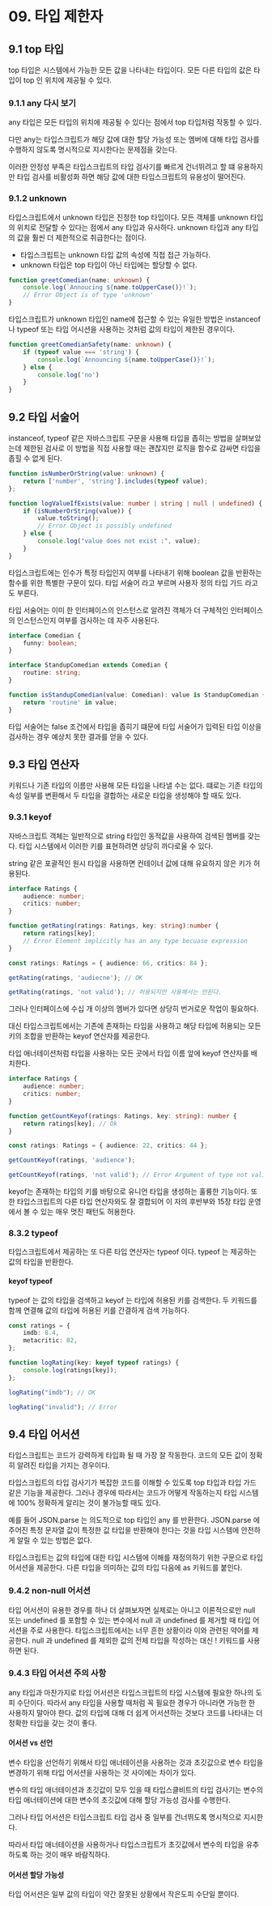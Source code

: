 # 09. 타입 제한자

## 9.1 top 타입

top 타입은 시스템에서 가능한 모든 값을 나타내는 타입이다. 모든 다른 타입의 값은 타입이 top 인 위치에 제공될 수 있다.

### 9.1.1 any 다시 보기

any 타입은 모든 타입의 위치에 제공될 수 있다는 점에서 top 타입처럼 작동할 수 있다.

다만 any는 타입스크립트가 해당 값에 대한 할당 가능성 또는 멤버에 대해 타입 검사를 수행하지 않도록 명시적으로 지시한다는 문제점을 갖는다.

이러한 안정성 부족은 타입스크립트의 타입 검사기를 빠르게 건너뛰려고 할 떄 유용하지만 타입 검사를 비활성화 하면 해당 값에 대한 타입스크립트의 유용성이 떨어진다.

### 9.1.2 unknown

타입스크립트에서 unknown 타입은 진정한 top 타입이다. 모든 객체를 unknown 타입의 위치로 전달할 수 있다는 점에서 any 타입과 유사하다.
unknown 타입과 any 타입의 값을 훨씬 더 제한적으로 취급한다는 점이다.

- 타입스크립트는 unknown 타입 값의 속성에 직접 접근 가능하다.
- unknown 타입은 top 타입이 아닌 타입에는 할당할 수 없다.

```typescript
function greetComedian(name: unknown) {
    console.log(`Annoucing ${name.toUpperCase()}!`);
    // Error Object is of type 'unknown'
}
```

타입스크립트가 unknown 타입인 name에 접근할 수 있는 유일한 방법은 instanceof 나 typeof 또는 타입 어시션을 사용하는 것처럼 값의 타입이 제한된 경우이다.

```typescript
function greetComedianSafety(name: unknown) {
    if (typeof value === 'string') {
        console.log(`Announcing ${name.toUpperCase()}!`);
    } else {
        console.log('no')
    }
}
```

## 9.2 타입 서술어

instanceof, typeof 같은 자바스크립트 구문을 사용해 타입을 좁히는 방법을 살펴보았는데
제한된 검사로 이 방법을 직접 사용할 때는 괜찮지만 로직을 함수로 감싸면 타입을 좁힐 수 없게 된다.

```typescript
function isNumberOrString(value: unknown) {
    return ['number', 'string'].includes(typeof value);
};

function logValueIfExists(value: number | string | null | undefined) {
    if (isNumberOrString(value)) {
        value.toString();
        // Error Object is possibly undefined
    } else {
        console.log("value does not exist :", value);
    }
}
```

타입스크립트에는 인수가 특정 타입인지 여부를 나타내기 위해 boolean 값을 반환하는 함수를 위한 특별한 구문이 있다.
타입 서술어 라고 부르며 사용자 정의 타입 가드 라고도 부른다.

타입 서술어는 이미 한 인터페이스의 인스턴스로 알려진 객체가 더 구체적인 인터페이스의 인스턴스인지 여부를 검사하는 데 자주 사용된다.

```typescript
interface Comedian {
    funny: boolean;
}

interface StandupComedian extends Comedian {
    routine: string;
}

function isStandupComedian(value: Comedian): value is StandupComedian {
    return 'routine' in value;
}
```

타입 서술어는 false 조건에서 타입을 좁히기 떄문에 타입 서술어가 입력된 타입 이상을 검사하는 경우 예상치 못한 결과를 얻을 수 있다.


## 9.3 타입 연산자

키워드나 기존 타입의 이름만 사용해 모든 타입을 나타낼 수는 없다. 떄로는 기존 타입의 속성 일부를 변환해서 두 타입을 결합하는 새로운 타입을 생성해야 할 때도 있다.

### 9.3.1 keyof

자바스크립트 객체는 일반적으로 string 타입인 동적값을 사용하여 검색된 멤버를 갖는다. 타입 시스템에서 이러한 키를 표현하려면 상당히 까다로울 수 있다.

string 같은 포괄적인 원시 타입을 사용하면 컨테이너 값에 대해 유요하지 않은 키가 허용된다.

```typescript
interface Ratings {
    audience: number;
    critics: number;
}

function getRating(ratings: Ratings, key: string):number {
    return ratings[key];
    // Error Element implicitly has an any type becuase expression
}

const ratings: Ratings = { audience: 66, critics: 84 };

getRating(ratings, 'audiecne'); // OK

getRating(ratings, 'not valid'); // 허용되지만 사용해서는 안된다.
```

그러나 인터페이스에 수십 개 이상의 멤버가 있다면 상당히 번거로운 작업이 필요하다.

대신 타입스크립트에서는 기존에 존재하는 타입을 사용하고 해당 타입에 허용되는 모든 키의 조합을 반환하는 keyof 연산자를 제공한다.

타입 애너테이션처럼 타입을 사용하는 모든 곳에서 타입 이름 앞에 keyof 연산자를 배치한다.

```typescript
interface Ratings {
    audience: number;
    critics: number;
}

function getCountKeyof(ratings: Ratings, key: string): number {
    return ratings[key]; // Ok
}

const ratings: Ratings = { audience: 22, critics: 44 };

getCountKeyof(ratings, 'audience');

getCountKeyof(ratings, 'not valid'); // Error Argument of type not valid is not
```

keyof는 존재하는 타입의 키를 바탕으로 유니언 타입을 생성하는 훌륭한 기능이다. 또한 타입스크립트의 다른 타입 연산자와도 잘 결합되어 이 자의 후반부와
15장 타입 운영 에서 볼 수 있는 매우 멋진 패턴도 허용한다.

### 8.3.2 typeof

타입스크립트에서 제공하는 또 다른 타입 연산자는 typeof 이다. typeof 는 제공하는 값의 타입을 반환한다.

#### keyof typeof

typeof 는 값의 타입을 검색하고 keyof 는 타입에 허용된 키를 검색한다. 두 키워드를 함께 연결해 값의 타입에 허용된 키를 간결하게 검색 가능하다.

```typescript
const ratings = {
    imdb: 8.4,
    metacritic: 82,
};

function logRating(key: keyof typeof ratings) {
    console.log(ratings[key]);
};

logRating("imdb"); // OK

logRating("invalid"); // Error
```

## 9.4 타입 어서션

타입스크립트는 코드가 강력하게 타입화 될 때 가장 잘 작동한다. 코드의 모든 값이 정확히 알려진 타입을 가지는 경우이다.

타입스크립트의 타입 검사기가 복잡한 코드를 이해할 수 있도록 top 타입과 타입 가드 같은 기능을 제공한다. 그러나 경우에 따라서는 코드가
어떻게 작동하는지 타입 시스템에 100% 정확하게 알리는 것이 불가능할 때도 있다.

예를 들어 JSON.parse 는 의도적으로 top 타입인 any 를 반환한다. JSON.parse 에 주어진 특정 문자열 값이 특정한 값 타입을 반환해야 한다는 것을
타입 시스템에 안전하게 알릴 수 있는 방법은 없다. 

타입스크립트는 값의 타입에 대한 타입 시스템에 이해를 재정의하기 위한 구문으로 타입 어서션을 제공한다. 다른 타입을 의미하는 값의 타입 다음에 as 키워드를 붙인다.

### 9.4.2 non-null 어서션

타입 어서션이 유용한 경우를 하나 더 살펴보자면 실제로는 아니고 이론적으로만 null 또는 undefined 를 포함할 수 있는 변수에서 null 과 undefined 를 제거할 때
타입 어서션을 주로 사용한다. 타입스크립트에서는 너무 흔한 상황이라 이와 관련된 약어를 제공한다. null 과 undefined 를 제외한 값의 전체 타입을 작성하는 대신
! 키워드를 사용하면 된다.

### 9.4.3 타입 어서션 주의 사항

any 타입과 마찬가지로 타입 어서션은 타입스크립트의 타입 시스템에 필요한 하나의 도피 수단이다. 따라서 any 타입을 사용할 때처럼 꼭 필요한 경우가 아니라면
가능한 한 사용하지 말아야 한다. 값의 타입에 대해 더 쉽게 어서션하는 것보다 코드를 나타내는 더 정확한 타입을 갖는 것이 좋다.


#### 어서션 vs 선언

변수 타입을 선언하기 위해서 타입 애너테이션을 사용하는 것과 초깃값으로 변수 타입을 변경하기 위해 타입 어서션을 사용하는 것 사이에는 차이가 있다.

변수의 타입 애너테이션과 초깃값이 모두 있을 때 타입스클비트의 타입 검사기는 변수의 타입 애너테이션에 대한 변수의 초깃값에 대해 할당 가능성 검사를 수행한다.

그러나 타입 어서션은 타입스크립트 타입 검사 중 일부를 건너뛰도록 명시적으로 지시한다.

따라서 타입 애너테이션을 사용하거나 타입스크립트가 초깃값에서 변수의 타입을 유추하도록 하는 것이 매우 바람직하다.

#### 어서션 할당 가능성

타입 어서션은 일부 값의 타입이 약간 잘못된 상황에서 작은도피 수단일 뿐이다.